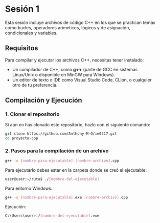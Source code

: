 # Sesión 1

Esta sesión incluye archivos de código C++ en los que se practican temas como bucles, operadores arimeticos, lógicos y de asignación, condicionales y variables.

## Requisitos

Para compilar y ejecutar los archivos C++, necesitas tener instalado:

- Un compilador de C++, como **g++** (parte de GCC en sistemas Linux/Unix o disponible en MinGW para Windows).
- Un editor de texto o IDE como Visual Studio Code, CLion, o cualquier otro de tu preferencia.

## Compilación y Ejecución

### 1. Clonar el repositorio

Si aún no has clonado este repositorio, hazlo con el siguiente comando:

```bash
git clone https://github.com/Anthony-M-G/ie0217.git
cd proyecto-cpp
```

### 2. Pasos para la compilación de un archivo

```bash
g++ -o [nombre-para-ejecutable] [nombre-archivo].cpp
```

Para ejecutarlo debes estar en la carpeta donde se creó el ejecutable:

```bash
user@user:~/ruta$ ./[nombre-del-ejecutable]
```

Para entorno Windows:

```bash
g++ -o [nombre-para-ejecutable].exe [nombre-archivo].cpp
```

Ejecución:

```bash
C:\Users\user>./[nombre-del-ejecutable].exe
```
